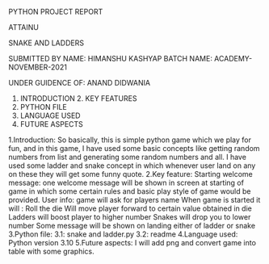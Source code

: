PYTHON PROJECT REPORT
 
ATTAINU

SNAKE AND LADDERS










SUBMITTED BY
 NAME: HIMANSHU KASHYAP
 BATCH NAME: ACADEMY-NOVEMBER-2021

UNDER GUIDENCE OF: ANAND DIDWANIA



1. INTRODUCTION
     2. KEY FEATURES
3. PYTHON FILE
4. LANGUAGE USED
5. FUTURE ASPECTS

1.Introduction:  So basically, this is simple python game which we play for fun, and in this game, I have used some basic concepts like getting random numbers from list and generating some random numbers and all. I have used some ladder and snake concept in which whenever user land on any on these they will get some funny quote.
2.Key feature:
Starting welcome message: one welcome message will be shown in screen at starting of game in which some certain rules and basic play style of game would be provided.
User info: game will ask for players name 
When game is started it will :
Roll the die
Will move player forward to certain value obtained in die
Ladders will boost player to higher number
Snakes will drop you to lower number
Some message will be shown on landing either of ladder or snake
3.Python file: 
  3.1: snake and ladder.py
  3.2: readme
4.Language used: Python version 3.10
5.Future aspects: I will add png and convert game into table with some graphics.

 
